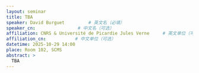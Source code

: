 ```yaml
---
layout: seminar
title: TBA
speaker: David Burguet         # 英文名（必填）
speaker_cn:                # 中文名（可选）
affiliation: CNRS & Université de Picardie Jules Verne     # 英文单位（可选）
affiliation_cn:           # 中文单位（可选）
datetime: 2025-10-29 14:00
place: Room 102, SCMS
abstract: >
  TBA
---
```

